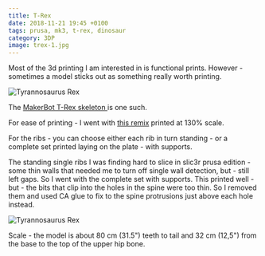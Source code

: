 ```yaml
---
title: T-Rex
date: 2018-11-21 19:45 +0100
tags: prusa, mk3, t-rex, dinosaur
category: 3DP
image: trex-1.jpg
---
```


Most of the 3d printing I am interested in is functional prints. However - sometimes a model
sticks out as something really worth printing.

![Tyrannosaurus Rex](trex-1.jpg 'Tyrannosaurus Rex')

The [MakerBot T-Rex skeleton ](https://www.thingiverse.com/thing:275091) is one such.

For ease of printing - I went with [this remix](https://www.thingiverse.com/thing:2314156) printed at 130%
scale.

For the ribs - you can choose either each rib in turn standing - or a complete set printed laying on the plate - with supports.

The standing single ribs I was finding hard to slice in slic3r prusa edition - some thin walls that needed me to turn off single wall detection, but - still left gaps. So I went with the complete set with supports. This printed well - but - the bits that clip into the holes in the spine were too thin. So I removed them and used CA glue to fix to the spine protrusions just above each hole instead.

![Tyrannosaurus Rex](trex-2.jpg 'Tyrannosaurus Rex')

Scale - the model is about 80 cm (31.5") teeth to tail and 32 cm (12,5") from the base to the top of the upper hip bone.
